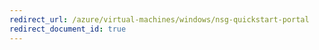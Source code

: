 ```yaml
---
redirect_url: /azure/virtual-machines/windows/nsg-quickstart-portal
redirect_document_id: true
---
```

